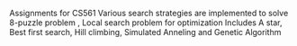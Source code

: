 Assignments for CS561
Various search strategies are implemented to solve 8-puzzle problem , Local search problem for optimization
Includes A star, Best first search, Hill climbing, Simulated Anneling and Genetic Algorithm
